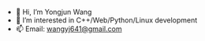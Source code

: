 - 👋 Hi, I’m Yongjun Wang
- 👀 I’m interested in C++/Web/Python/Linux development
- 📫 Email: wangyj641@gmail.com

<!---
YJWang2000/YJWang2000 is a ✨ special ✨ repository because its `README.md` (this file) appears on your GitHub profile.
You can click the Preview link to take a look at your changes.

--->
